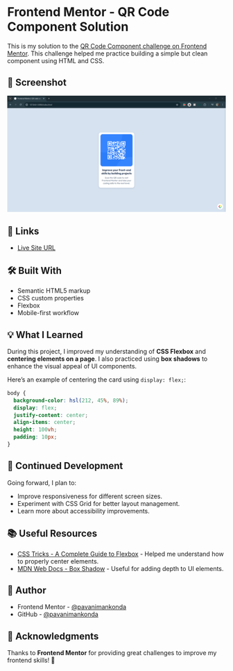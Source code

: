 # Frontend Mentor - QR Code Component Solution

This is my solution to the [QR Code Component challenge on Frontend Mentor](https://www.frontendmentor.io/challenges/qr-code-component-iux_sIO_H). This challenge helped me practice building a simple but clean component using HTML and CSS.

## 📸 Screenshot

![QR Code Component](Screenshot.png)

## 🔗 Links

- [Live Site URL](https://pavanimankonda.github.io/QR-Code-Component/)

## 🛠️ Built With

- Semantic HTML5 markup
- CSS custom properties
- Flexbox
- Mobile-first workflow

## 💡 What I Learned

During this project, I improved my understanding of **CSS Flexbox** and **centering elements on a page**. I also practiced using **box shadows** to enhance the visual appeal of UI components.

Here’s an example of centering the card using `display: flex;`:

```css
body {
  background-color: hsl(212, 45%, 89%);
  display: flex;
  justify-content: center;
  align-items: center;
  height: 100vh;
  padding: 10px;
}
```

## 🚀 Continued Development

Going forward, I plan to:
- Improve responsiveness for different screen sizes.
- Experiment with CSS Grid for better layout management.
- Learn more about accessibility improvements.

## 📚 Useful Resources

- [CSS Tricks - A Complete Guide to Flexbox](https://css-tricks.com/snippets/css/a-guide-to-flexbox/) - Helped me understand how to properly center elements.
- [MDN Web Docs - Box Shadow](https://developer.mozilla.org/en-US/docs/Web/CSS/box-shadow) - Useful for adding depth to UI elements.

## 👤 Author

- Frontend Mentor - [@pavanimankonda](https://www.frontendmentor.io/profile/pavanimankonda)  
- GitHub - [@pavanimankonda](https://github.com/pavanimankonda)

## 🎉 Acknowledgments

Thanks to **Frontend Mentor** for providing great challenges to improve my frontend skills! 🚀

